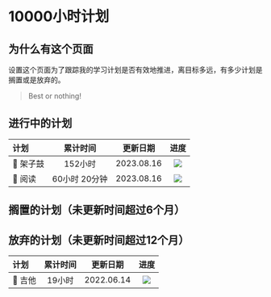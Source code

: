 # 10000小时计划


## 为什么有这个页面

设置这个页面为了跟踪我的学习计划是否有效地推进，离目标多远，有多少计划是搁置或是放弃的。

> Best or nothing!

## 进行中的计划

| 计划        |  累计时间  |   更新日期   |  进度  |
|:----       |:------:|:-----------:|:------:|
| 🥁 架子鼓     | 152小时 | 2023.08.16 |  ![](https://img.shields.io/badge/%E5%AE%8C%E6%88%90-152%2f10000-blue)|
| 📖 阅读     | 60小时 20分钟 | 2023.08.16 |  ![](https://img.shields.io/badge/%E5%AE%8C%E6%88%90-60%2f10000-blue)|


## 搁置的计划（未更新时间超过6个月）


## 放弃的计划（未更新时间超过12个月）

| 计划        |  累计时间  |   更新日期   |  进度  |
|:----       |:------:|:-----------:|:------:|
| 🎸 吉他     | 19小时 | 2022.06.14 |  ![](https://img.shields.io/badge/%E5%AE%8C%E6%88%90-19%2f10000-blue)|
